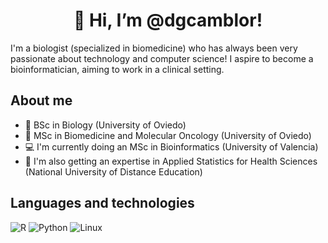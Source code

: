 <h1 align="center">👋 Hi, I’m @dgcamblor!</h1>

I'm a biologist (specialized in biomedicine) who has always been very passionate about technology and computer science! I aspire to become a bioinformatician, aiming to work in a clinical setting.

## About me

- 🧬 BSc in Biology (University of Oviedo)
- 🏥 MSc in Biomedicine and Molecular Oncology (University of Oviedo)
- 💻 I'm currently doing an MSc in Bioinformatics (University of Valencia)
- 🧮 I'm also getting an expertise in Applied Statistics for Health Sciences (National University of Distance Education)

## Languages and technologies

![R](https://img.shields.io/badge/-R-276DC3?logo=R&logoColor=white)
![Python](https://img.shields.io/badge/-Python-3776AB?logo=python&logoColor=white)
![Linux](https://img.shields.io/badge/-Linux-FCC624?logo=linux&logoColor=white)

<!---

## Current projects

--->
